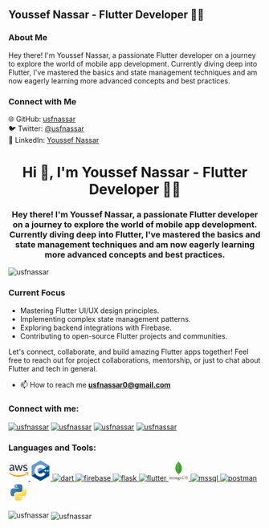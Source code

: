 ## Youssef Nassar - Flutter Developer 👨‍💻

### About Me
Hey there! I'm Youssef Nassar, a passionate Flutter developer on a journey to explore the world of mobile app development. Currently diving deep into Flutter, I've mastered the basics and state management techniques and am now eagerly learning more advanced concepts and best practices.

### Connect with Me
🌐 GitHub: [usfnassar](https://github.com/usfnassar)  
🐦 Twitter: [@usfnassar](https://twitter.com/usfnassar)  
🔗 LinkedIn: [Youssef Nassar](https://www.linkedin.com/in/usfnassar/)  






<h1 align="center">Hi 👋, I'm Youssef Nassar - Flutter Developer 👨‍💻</h1>
<h3 align="center">Hey there! I'm Youssef Nassar, a passionate Flutter developer on a journey to explore the world of mobile app development. Currently diving deep into Flutter, I've mastered the basics and state management techniques and am now eagerly learning more advanced concepts and best practices.</h3>

<p align="left"> <img src="https://komarev.com/ghpvc/?username=usfnassar&label=Profile%20views&color=0e75b6&style=flat" alt="usfnassar" /> </p>

### Current Focus
- Mastering Flutter UI/UX design principles.
- Implementing complex state management patterns.
- Exploring backend integrations with Firebase.
- Contributing to open-source Flutter projects and communities.

Let's connect, collaborate, and build amazing Flutter apps together! Feel free to reach out for project collaborations, mentorship, or just to chat about Flutter and tech in general.

- 📫 How to reach me **usfnassar0@gmail.com**

<h3 align="left">Connect with me:</h3>
<p align="left">
<a href="https://twitter.com/usfnassar" target="blank"><img align="center" src="https://raw.githubusercontent.com/rahuldkjain/github-profile-readme-generator/master/src/images/icons/Social/twitter.svg" alt="usfnassar" height="30" width="40" /></a>
<a href="https://linkedin.com/in/usfnassar" target="blank"><img align="center" src="https://raw.githubusercontent.com/rahuldkjain/github-profile-readme-generator/master/src/images/icons/Social/linked-in-alt.svg" alt="usfnassar" height="30" width="40" /></a>
<a href="https://fb.com/usfnassar" target="blank"><img align="center" src="https://raw.githubusercontent.com/rahuldkjain/github-profile-readme-generator/master/src/images/icons/Social/facebook.svg" alt="usfnassar" height="30" width="40" /></a>
<a href="https://instagram.com/usfnassar" target="blank"><img align="center" src="https://raw.githubusercontent.com/rahuldkjain/github-profile-readme-generator/master/src/images/icons/Social/instagram.svg" alt="usfnassar" height="30" width="40" /></a>
</p>

<h3 align="left">Languages and Tools:</h3>
<p align="left"> <a href="https://aws.amazon.com" target="_blank" rel="noreferrer"> <img src="https://raw.githubusercontent.com/devicons/devicon/master/icons/amazonwebservices/amazonwebservices-original-wordmark.svg" alt="aws" width="40" height="40"/> </a> <a href="https://www.w3schools.com/cpp/" target="_blank" rel="noreferrer"> <img src="https://raw.githubusercontent.com/devicons/devicon/master/icons/cplusplus/cplusplus-original.svg" alt="cplusplus" width="40" height="40"/> </a> <a href="https://dart.dev" target="_blank" rel="noreferrer"> <img src="https://www.vectorlogo.zone/logos/dartlang/dartlang-icon.svg" alt="dart" width="40" height="40"/> </a> <a href="https://firebase.google.com/" target="_blank" rel="noreferrer"> <img src="https://www.vectorlogo.zone/logos/firebase/firebase-icon.svg" alt="firebase" width="40" height="40"/> </a> <a href="https://flask.palletsprojects.com/" target="_blank" rel="noreferrer"> <img src="https://www.vectorlogo.zone/logos/pocoo_flask/pocoo_flask-icon.svg" alt="flask" width="40" height="40"/> </a> <a href="https://flutter.dev" target="_blank" rel="noreferrer"> <img src="https://www.vectorlogo.zone/logos/flutterio/flutterio-icon.svg" alt="flutter" width="40" height="40"/> </a> <a href="https://www.mongodb.com/" target="_blank" rel="noreferrer"> <img src="https://raw.githubusercontent.com/devicons/devicon/master/icons/mongodb/mongodb-original-wordmark.svg" alt="mongodb" width="40" height="40"/> </a> <a href="https://www.microsoft.com/en-us/sql-server" target="_blank" rel="noreferrer"> <img src="https://www.svgrepo.com/show/303229/microsoft-sql-server-logo.svg" alt="mssql" width="40" height="40"/> </a> <a href="https://postman.com" target="_blank" rel="noreferrer"> <img src="https://www.vectorlogo.zone/logos/getpostman/getpostman-icon.svg" alt="postman" width="40" height="40"/> </a> <a href="https://www.python.org" target="_blank" rel="noreferrer"> <img src="https://raw.githubusercontent.com/devicons/devicon/master/icons/python/python-original.svg" alt="python" width="40" height="40"/> </a> </p>

<p><img align="left" src="https://github-readme-stats.vercel.app/api/top-langs?username=usfnassar&show_icons=true&locale=en&layout=compact" alt="usfnassar" /></p>

<p>&nbsp;<img align="center" src="https://github-readme-stats.vercel.app/api?username=usfnassar&show_icons=true&locale=en" alt="usfnassar" /></p>

